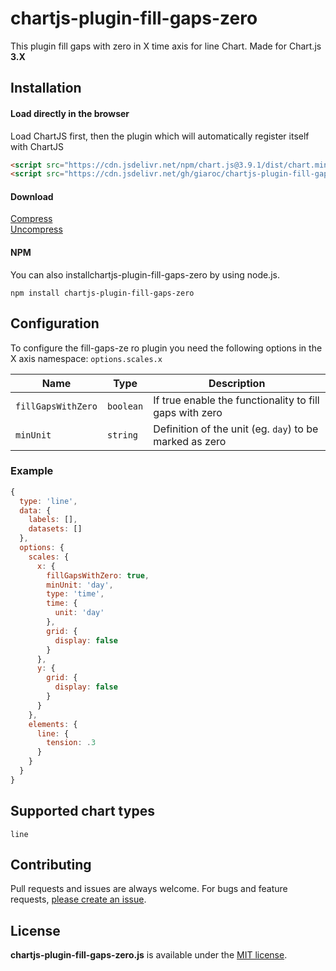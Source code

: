 # chartjs-plugin-fill-gaps-zero

This plugin fill gaps with zero in X time axis for line Chart. Made for Chart.js **3.X**

## Installation

#### Load directly in the browser

Load ChartJS first, then the plugin which will automatically register itself with ChartJS

```html
<script src="https://cdn.jsdelivr.net/npm/chart.js@3.9.1/dist/chart.min.js"></script>
<script src="https://cdn.jsdelivr.net/gh/giaroc/chartjs-plugin-fill-gaps-zero/src/chartjs-plugin-fill-gaps-zero.min.js"></script>
```

#### Download
[Compress](https://cdn.jsdelivr.net/gh/giaroc/chartjs-plugin-fill-gaps-zero/src/chartjs-plugin-fill-gaps-zero.min.js)  
[Uncompress](https://raw.githubusercontent.com/giaroc/chartjs-plugin-fill-gaps-zero/main/src/chartjs-plugin-fill-gaps-zero.js)

#### NPM
You can also installchartjs-plugin-fill-gaps-zero by using node.js.

    npm install chartjs-plugin-fill-gaps-zero

## Configuration

To configure the fill-gaps-ze ro plugin you need the following options in the X axis namespace: `options.scales.x`

Name                | Type         | Description
--------------------|--------------|------------
`fillGapsWithZero`  | `boolean`    | If true enable the functionality to fill gaps with zero
`minUnit`           | `string`     | Definition of the unit (eg. `day`) to be marked as zero

### Example

```javascript
{
  type: 'line',
  data: {
    labels: [],
    datasets: []
  },
  options: {
    scales: {
      x: {
        fillGapsWithZero: true,
        minUnit: 'day',
        type: 'time',
        time: {
          unit: 'day'
        },
        grid: {
          display: false
        }
      },
      y: {
        grid: {
          display: false
        }
      }
    },
    elements: {
      line: {
        tension: .3
      }
    }
  }
}
```

## Supported chart types

    line

## Contributing

Pull requests and issues are always welcome. For bugs and feature requests, [please create an issue](https://github.com/giaroc/chartjs-plugin-fill-gaps-zero/issues).

## License

**chartjs-plugin-fill-gaps-zero.js** is available under the [MIT license](http://opensource.org/licenses/MIT).
